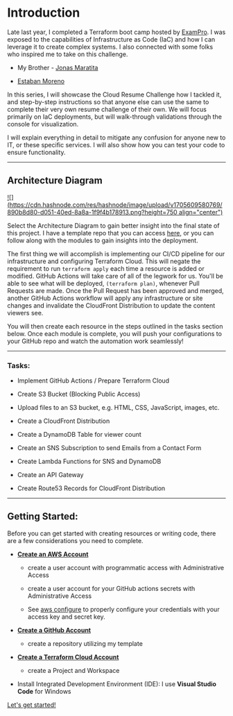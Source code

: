 #  Introduction

Late last year, I completed a Terraform boot camp hosted by [ExamPro](https://www.exampro.co/). I was exposed to the capabilities of Infrastructure as Code (IaC) and how I can leverage it to create complex systems. I also connected with some folks who inspired me to take on this challenge.

* My Brother - [Jonas Maratita](https://resume.maratita.link/)
    
* [Estaban Moreno](https://estebanmoreno.link)
    

In this series, I will showcase the Cloud Resume Challenge how I tackled it, and step-by-step instructions so that anyone else can use the same to complete their very own resume challenge of their own. We will focus primarily on IaC deployments, but will walk-through validations through the console for visualization.

I will explain everything in detail to mitigate any confusion for anyone new to IT, or these specific services. I will also show how you can test your code to ensure functionality.

---

## Architecture Diagram

[![](https://cdn.hashnode.com/res/hashnode/image/upload/v1705609580769/890b8d80-d051-40ed-8a8a-1f9f4b178913.png?height=750 align="center")](https://cdn.hashnode.com/res/hashnode/image/upload/v1705609580769/890b8d80-d051-40ed-8a8a-1f9f4b178913.png)

Select the Architecture Diagram to gain better insight into the final state of this project. I have a template repo that you can access [here](https://github.com/michaelmaratita/sample-cloud-resume), or you can follow along with the modules to gain insights into the deployment.

The first thing we will accomplish is implementing our CI/CD pipeline for our infrastructure and configuring Terraform Cloud. This will negate the requirement to run `terraform apply` each time a resource is added or modified. GitHub Actions will take care of all of the legwork for us. You'll be able to see what will be deployed, `(terraform plan)`, whenever Pull Requests are made. Once the Pull Request has been approved and merged, another GitHub Actions workflow will apply any infrastructure or site changes and invalidate the CloudFront Distribution to update the content viewers see.

You will then create each resource in the steps outlined in the tasks section below. Once each module is complete, you will push your configurations to your GitHub repo and watch the automation work seamlessly!

---

### Tasks:

* Implement GitHub Actions / Prepare Terraform Cloud
    
* Create S3 Bucket (Blocking Public Access)
    
* Upload files to an S3 bucket, e.g. HTML, CSS, JavaScript, images, etc.
    
* Create a CloudFront Distribution
    
* Create a DynamoDB Table for viewer count
    
* Create an SNS Subscription to send Emails from a Contact Form
    
* Create Lambda Functions for SNS and DynamoDB
    
* Create an API Gateway
    
* Create Route53 Records for CloudFront Distribution
    

---

## Getting Started:

Before you can get started with creating resources or writing code, there are a few considerations you need to complete.

* [**Create an AWS Account**](https://docs.aws.amazon.com/accounts/latest/reference/manage-acct-creating.html)
    
    * create a user account with programmatic access with Administrative Access
        
    * create a user account for your GitHub actions secrets with Administrative Access
        
    * See [aws configure](https://docs.aws.amazon.com/cli/latest/reference/configure/) to properly configure your credentials with your access key and secret key.
        
* [**Create a GitHub Account**](https://docs.github.com/en/get-started/quickstart/creating-an-account-on-github)
    
    * create a repository utilizing my template
        
* [**Create a Terraform Cloud Account**](https://app.terraform.io/public/signup/account)
    
    * create a Project and Workspace
        
* Install Integrated Development Environment (IDE): I use **Visual Studio Code** for Windows
    

[Let's get started!](./step_2.md)